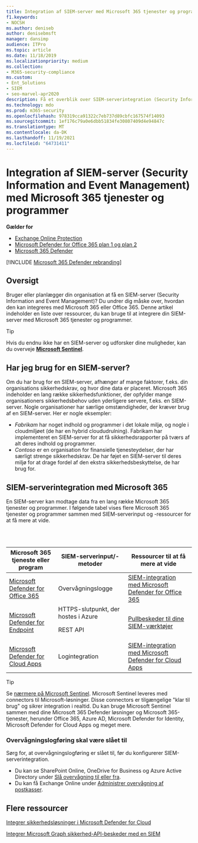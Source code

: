 ```yaml
---
title: Integration af SIEM-server med Microsoft 365 tjenester og programmer
f1.keywords:
- NOCSH
ms.author: deniseb
author: denisebmsft
manager: dansimp
audience: ITPro
ms.topic: article
ms.date: 11/18/2019
ms.localizationpriority: medium
ms.collection:
- M365-security-compliance
ms.custom:
- Ent_Solutions
- SIEM
- seo-marvel-apr2020
description: Få et overblik over SIEM-serverintegration (Security Information and Event Management) med dine Microsoft 365 cloudtjenester og -programmer
ms.technology: mdo
ms.prod: m365-security
ms.openlocfilehash: 978319cca91322c7eb737d89cbfc167574f14093
ms.sourcegitcommit: 1ef176c79a0e6dbb51834fe30807409d4e94847c
ms.translationtype: MT
ms.contentlocale: da-DK
ms.lasthandoff: 11/19/2021
ms.locfileid: "64731411"
---
```

# <a name="security-information-and-event-management-siem-server-integration-with-microsoft-365-services-and-applications"></a>Integration af SIEM-server (Security Information and Event Management) med Microsoft 365 tjenester og programmer

**Gælder for**
- [Exchange Online Protection](exchange-online-protection-overview.md)
- [Microsoft Defender for Office 365 plan 1 og plan 2](defender-for-office-365.md)
- [Microsoft 365 Defender](../defender/microsoft-365-defender.md)

[!INCLUDE [Microsoft 365 Defender rebranding](../includes/microsoft-defender-for-office.md)]

## <a name="summary"></a>Oversigt

Bruger eller planlægger din organisation at få en SIEM-server (Security Information and Event Management)? Du undrer dig måske over, hvordan den kan integreres med Microsoft 365 eller Office 365. Denne artikel indeholder en liste over ressourcer, du kan bruge til at integrere din SIEM-server med Microsoft 365 tjenester og programmer.

> [!TIP]
> Hvis du endnu ikke har en SIEM-server og udforsker dine muligheder, kan du overveje **[Microsoft Sentinel](/azure/sentinel/overview)**.

## <a name="do-i-need-a-siem-server"></a>Har jeg brug for en SIEM-server?

Om du har brug for en SIEM-server, afhænger af mange faktorer, f.eks. din organisations sikkerhedskrav, og hvor dine data er placeret. Microsoft 365 indeholder en lang række sikkerhedsfunktioner, der opfylder mange organisationers sikkerhedsbehov uden yderligere servere, f.eks. en SIEM-server. Nogle organisationer har særlige omstændigheder, der kræver brug af en SIEM-server. Her er nogle eksempler:

- *Fabrikam* har noget indhold og programmer i det lokale miljø, og nogle i cloudmiljøet (de har en hybrid cloududrulning). Fabrikam har implementeret en SIEM-server for at få sikkerhedsrapporter på tværs af alt deres indhold og programmer.
- *Contoso* er en organisation for finansielle tjenesteydelser, der har særligt strenge sikkerhedskrav. De har føjet en SIEM-server til deres miljø for at drage fordel af den ekstra sikkerhedsbeskyttelse, de har brug for.

## <a name="siem-server-integration-with-microsoft-365"></a>SIEM-serverintegration med Microsoft 365

En SIEM-server kan modtage data fra en lang række Microsoft 365 tjenester og programmer. I følgende tabel vises flere Microsoft 365 tjenester og programmer sammen med SIEM-serverinput og -ressourcer for at få mere at vide.

<br/><br/>

|Microsoft 365 tjeneste eller program|SIEM-serverinput/-metoder|Ressourcer til at få mere at vide|
|---|---|---|
|[Microsoft Defender for Office 365](defender-for-office-365.md)|Overvågningslogge|[SIEM-integration med Microsoft Defender for Office 365](siem-integration-with-office-365-ti.md)|
|[Microsoft Defender for Endpoint](/windows/security/threat-protection/)|HTTPS-slutpunkt, der hostes i Azure <p> REST API|[Pullbeskeder til dine SIEM-værktøjer](../defender-endpoint/configure-siem.md)|
|[Microsoft Defender for Cloud Apps](/cloud-app-security/what-is-cloud-app-security)|Logintegration|[SIEM-integration med Microsoft Defender for Cloud Apps](/cloud-app-security/siem)|

> [!TIP]
> Se [nærmere på Microsoft Sentinel](/azure/sentinel/overview). Microsoft Sentinel leveres med connectors til Microsoft-løsninger. Disse connectors er tilgængelige "klar til brug" og sikrer integration i realtid. Du kan bruge Microsoft Sentinel sammen med dine Microsoft 365 Defender løsninger og Microsoft 365-tjenester, herunder Office 365, Azure AD, Microsoft Defender for Identity, Microsoft Defender for Cloud Apps og meget mere.

### <a name="audit-logging-must-be-turned-on"></a>Overvågningslogføring skal være slået til

Sørg for, at overvågningslogføring er slået til, før du konfigurerer SIEM-serverintegration.

- Du kan se SharePoint Online, OneDrive for Business og Azure Active Directory under [Slå overvågning til eller fra](../../compliance/turn-audit-log-search-on-or-off.md).
- Du kan få Exchange Online under [Administrer overvågning af postkasser](../../compliance/enable-mailbox-auditing.md).

## <a name="more-resources"></a>Flere ressourcer

[Integrer sikkerhedsløsninger i Microsoft Defender for Cloud](/azure/security-center/security-center-partner-integration#exporting-data-to-a-siem)

[Integrer Microsoft Graph sikkerhed-API-beskeder med en SIEM](/graph/security-integration)
